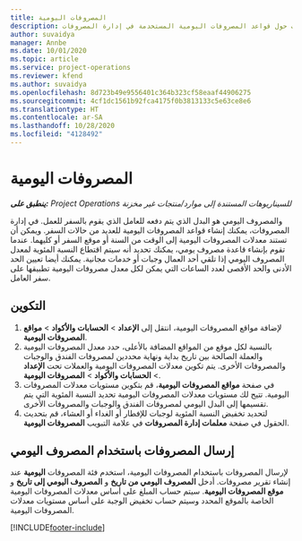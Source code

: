 ```yaml
---
title: المصروفات اليومية
description: يقدم هذا الموضوع معلومات حول قواعد المصروفات اليومية المستخدمة في إدارة المصروفات.
author: suvaidya
manager: Annbe
ms.date: 10/01/2020
ms.topic: article
ms.service: project-operations
ms.reviewer: kfend
ms.author: suvaidya
ms.openlocfilehash: 8d723b49e9556401c364b323cf58eaaf44906275
ms.sourcegitcommit: 4cf1dc1561b92fca4175f0b3813133c5e63ce8e6
ms.translationtype: HT
ms.contentlocale: ar-SA
ms.lasthandoff: 10/28/2020
ms.locfileid: "4128492"
---
```

# <a name="per-diems"></a>المصروفات اليومية

_**ينطبق على:** Project Operations للسيناريوهات المستندة إلى موارد/منتجات غير مخزنة‬_


والمصروف اليومي هو البدل الذي يتم دفعه للعامل الذي يقوم بالسفر للعمل. في إدارة المصروفات، يمكنك إنشاء قواعد المصروفات اليومية للعديد من حالات السفر. ويمكن أن تستند معدلات المصروفات اليومية إلى الوقت من السنة أو موقع السفر أو كليهما. عندما تقوم بإنشاء قاعدة مصروف يومي، يمكنك تحديد أنه سيتم اقتطاع النسبة المئوية لمعدل المصروف اليومي إذا تلقي أحد العمال وجبات أو خدمات مجانية. يمكنك أيضا تعيين الحد الأدنى والحد الأقصى لعدد الساعات التي يمكن لكل معدل مصروفات اليومية تطبيقها على سفر العامل.

## <a name="configuration"></a>التكوين 

1. لإضافة مواقع المصروفات اليومية، انتقل إلى **الإعداد** > **الحسابات والأكواد** > **مواقع المصروفات اليومية**.
2. بالنسبة لكل موقع من المواقع المضافة بالأعلى، حدد معدل المصروفات اليومية والعملة الصالحة بين تاريخ بداية ونهاية محددين لمصروفات الفندق والوجبات والمصروفات الأخرى. يتم تكوين معدلات المصروفات اليومية والعملات تحت **الإعداد** > **الحسابات والأكواد** > **المصروفات اليومية**.
3. في صفحة **مواقع المصروفات اليومية**، قم بتكوين مستويات معدلات المصروفات اليومية. تتيح لك مستويات معدلات المصروفات اليومية تحديد النسبة المئوية التي يتم تقسيمها إلى البدل اليومي لمصروفات الفندق والوجبات والمصروفات الأخرى. 
4. لتحديد تخفيض النسبة المئوية لوجبات للإفطار أو الغداء أو العشاء، قم بتحديث الحقول في صفحة **معلمات إدارة المصروفات** في علامة التبويب **المصروفات اليومية**. 
    
## <a name="submit-expenses-using-per-diem"></a>إرسال المصروفات باستخدام المصروف اليومي
لإرسال المصروفات باستخدام المصروفات اليومية، استخدم فئة المصروفات **اليومية** عند إنشاء تقرير مصروفات. أدخل **المصروف اليومي من تاريخ** و **المصروف اليومي إلى تاريخ** و **موقع المصروفات اليومية**. سيتم حساب المبلغ على أساس معدلات المصروفات اليومية الخاصة بالموقع المحدد وسيتم حساب تخفيض الوجبة على أساس مستويات معدلات المصروفات اليومية.


[!INCLUDE[footer-include](../includes/footer-banner.md)]